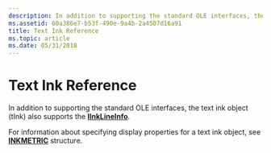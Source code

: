 ```yaml
---
description: In addition to supporting the standard OLE interfaces, the text ink object (tInk) also supports the IInkLineInfo.
ms.assetid: 60a386e7-b53f-490e-9a4b-2a4507d16a91
title: Text Ink Reference
ms.topic: article
ms.date: 05/31/2018
---
```


# Text Ink Reference

In addition to supporting the standard OLE interfaces, the text ink object (tInk) also supports the [**IInkLineInfo**](/windows/desktop/api/msinkaut/nn-msinkaut-iinklineinfo).

For information about specifying display properties for a text ink object, see [**INKMETRIC**](/windows/win32/api/msinkaut/ns-msinkaut-inkmetric) structure.

 

 



